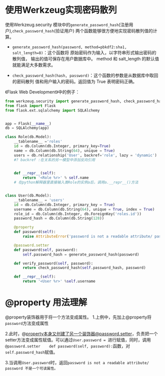 # 使用Werkzeug实现密码散列
使用Werkzeug.security 模块中的`generate_password_hash`(注册用户),`check_password_hash`(验证用户) 两个函数能够很方便地实现密码散列值的计算。  
  
- `generate_password_hash(password, method=pbkdf2:sha1, salt_length=8)`：这个函数将
原始密码作为输入，以字符串形式输出密码的散列值， 输出的值可保存在用户数据库中。
method 和 salt_length 的默认值就能满足大多数需求。

- `check_password_hash(hash, password)`：这个函数的参数是从数据库中取回的密码散列
值和用户输入的密码。返回值为 True 表明密码正确。


《Flask Web Development》中的例子：

```python
from werkzeug.security import generate_password_hash, check_password_hash 
from flask import Flask
from flask.ext.sqlalchemy import SQLAlchemy


app = Flask(__name__)
db = SQLAlchemy(app)

class Role(db.Model):
    __tablename__ ='roles'
    id = db.Column(db.Integer, primary_key=True)
    name = db.Column(db.String(64), unique = True)
    users = db.relationship('User', backref='role', lazy = 'dynamic')
    #? backref :在关系的另一模型中添加反向引用
   

    def __repr__(self):
        return '<Role %r>' % self.name 
    # 在python解释器里直接输入类Role的实例a后，调用a.__repr__()方法


class User(db.Model):
    __tablename__ = 'users'
    id = db.Column(db.Integer, primary_key = True)
    username = db.Column(db.String(64), unique = True, index = True)
    role_id = db.Column(db.Integer, db.ForeignKey('roles.id'))
    password_hash = db.Column(db.String(128))

    @property
    def password(self):
        raise AttributeError('password is not a readable attribute/ password 不是一个可读属性。')

    @password.setter
    def password(self, password):
        self.password_hash = generate_password_hash(password)

    def verify_password(self, password):
        return check_password_hash(self.password_hash, password)

    def __repr__(self):
        return '<User %r>' %self.username
```  

# @property 用法理解

@property装饰器用于将一个方法变成属性。
 1.上例中，先加上@property将`password`方法变成属性
 

2.此时，@property本身又创建了另一个装饰器@password.setter，负责把一个setter方法变成属性赋值。可以通过`User.password = `进行赋值，同时，调用`@password.setter   
    def password(self, password):`函数，对`self.password_hash`赋值。


3.当调用`User.password`时，返回`password is not a readable attribute/ password 不是一个可读属性。`
